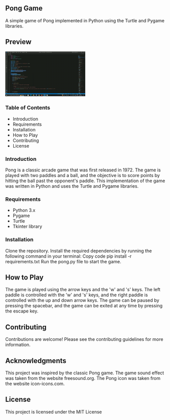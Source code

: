 ## Pong Game
A simple game of Pong implemented in Python using the Turtle and Pygame libraries.

## Preview
<img width=50% src="images/pong-preview.gif">

### Table of Contents
- Introduction
- Requirements
- Installation
- How to Play
- Contributing
- License
### Introduction
Pong is a classic arcade game that was first released in 1972. The game is played with two paddles and a ball, and the objective is to score points by hitting the ball past the opponent's paddle. This implementation of the game was written in Python and uses the Turtle and Pygame libraries.

### Requirements
- Python 3.x
- Pygame
- Turtle
- Tkinter library
### Installation
Clone the repository.
Install the required dependencies by running the following command in your terminal:
Copy code
pip install -r requirements.txt
Run the pong.py file to start the game.
## How to Play
The game is played using the arrow keys and the 'w' and 's' keys. The left paddle is controlled with the 'w' and 's' keys, and the right paddle is controlled with the up and down arrow keys. The game can be paused by pressing the spacebar, and the game can be exited at any time by pressing the escape key.

## Contributing
Contributions are welcome! Please see the contributing guidelines for more information.

## Acknowledgments
This project was inspired by the classic Pong game.
The game sound effect was taken from the website freesound.org.
The Pong icon was taken from the website icon-icons.com.

## License
This project is licensed under the MIT License
